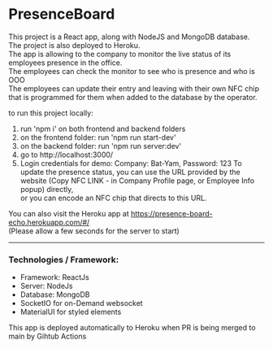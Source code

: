 # PresenceBoard

This project is a React app, along with NodeJS and MongoDB database. The project is also deployed to Heroku. <br />
The app is allowing to the company to monitor the live status of its employees presence in the office. <br />
The employees can check the monitor to see who is presence and who is OOO <br />
The employees can update their entry and leaving with their own NFC chip that is programmed for them when added to the database by the operator. <br />

to run this project locally:

1. run 'npm i' on both frontend and backend folders
2. on the frontend folder: run 'npm run start-dev'
3. on the backend folder: run 'npm run server:dev'
4. go to http://localhost:3000/
5. Login credentials for demo: Company: Bat-Yam, Password: 123
To update the presence status, you can use the URL provided by the website (Copy NFC LINK - in Company Profile page, or Employee Info popup) directly, <br />
or you can encode an NFC chip that directs to this URL.

You can also visit the Heroku app at https://presence-board-echo.herokuapp.com/#/ <br/>
(Please allow a few seconds for the server to start)


***
### Technologies / Framework:

-   Framework: ReactJs
-   Server: NodeJs
-   Database: MongoDB
-   SocketIO for on-Demand websocket
-   MaterialUI for styled elements

This app is deployed automatically to Heroku when PR is being merged to main by Gihtub Actions
